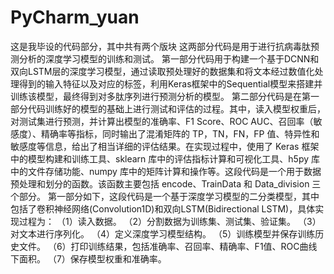 # PyCharm_yuan
这是我毕设的代码部分，其中共有两个版块
这两部分代码是用于进行抗病毒肽预测分析的深度学习模型的训练和测试。
第一部分代码用于构建一个基于DCNN和双向LSTM层的深度学习模型，通过读取预处理好的数据集和将文本经过数值化处理得到的输入特征以及对应的标签，利用Keras框架中的Sequential模型来搭建并训练该模型，最终得到对多肽序列进行预测分析的模型。
第二部分代码是在第一部分代码训练好的模型的基础上进行测试和评估的过程。其中，读入模型权重后，对测试集进行预测，并计算出模型的准确率、F1 Score、ROC AUC、召回率（敏感度）、精确率等指标，同时输出了混淆矩阵的 TP，TN，FN，FP 值、特异性和敏感度等信息，给出了相当详细的评估结果。在实现过程中，使用了 Keras 框架中的模型构建和训练工具、sklearn 库中的评估指标计算和可视化工具、h5py 库中的文件存储功能、numpy 库中的矩阵计算和操作等。这段代码是一个用于数据预处理和划分的函数。该函数主要包括 encode、TrainData 和 Data_division 三个部分。
第一部分如下，这段代码是一个基于深度学习模型的二分类模型，其中包括了卷积神经网络(Convolution1D)和双向LSTM(Bidirectional LSTM)，具体实现过程为：
（1）读入数据。
（2）分割数据为训练集、测试集、验证集。
（3）对文本进行序列化。
（4）定义深度学习模型结构。
（5）训练模型并保存训练历史文件。
（6）打印训练结果，包括准确率、召回率、精确率、F1值、ROC曲线下面积。
（7）保存模型权重和准确率。
